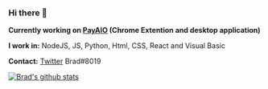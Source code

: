 ### Hi there 👋
**Currently working on [PayAIO](https://twitter.com/payaio) (Chrome Extention and desktop application)**

**I work in:** NodeJS, JS, Python, Html, CSS, React and Visual Basic

**Contact:**
[Twitter](https://twitter.com/spicey)
Brad#8019

[![Brad's github stats](https://github-readme-stats.vercel.app/api?username=bypasses&show_icons=true&theme=tokyonight)](https://github.com/anuraghazra/github-readme-stats)
